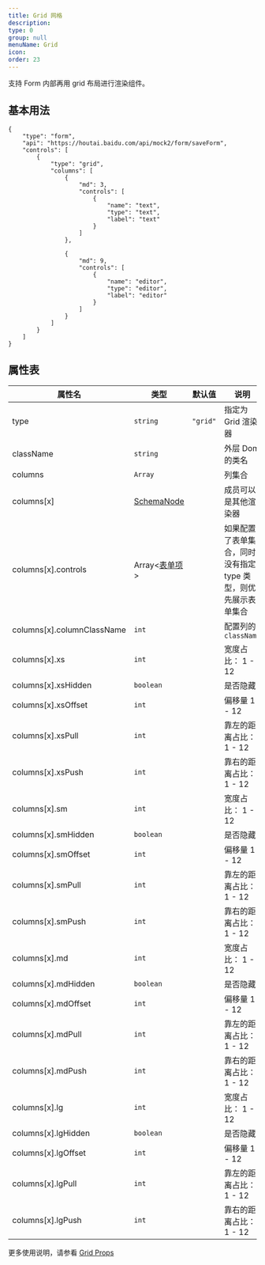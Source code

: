 ```yaml
---
title: Grid 网格
description:
type: 0
group: null
menuName: Grid
icon:
order: 23
---
```


支持 Form 内部再用 grid 布局进行渲染组件。

## 基本用法

```schema:height="400" scope="body"
{
    "type": "form",
    "api": "https://houtai.baidu.com/api/mock2/form/saveForm",
    "controls": [
        {
            "type": "grid",
            "columns": [
                {
                    "md": 3,
                    "controls": [
                        {
                            "name": "text",
                            "type": "text",
                            "label": "text"
                        }
                    ]
                },

                {
                    "md": 9,
                    "controls": [
                        {
                            "name": "editor",
                            "type": "editor",
                            "label": "editor"
                        }
                    ]
                }
            ]
        }
    ]
}
```

## 属性表

| 属性名                     | 类型                              | 默认值   | 说明                                                           |
| -------------------------- | --------------------------------- | -------- | -------------------------------------------------------------- |
| type                       | `string`                          | `"grid"` | 指定为 Grid 渲染器                                             |
| className                  | `string`                          |          | 外层 Dom 的类名                                                |
| columns                    | `Array`                           |          | 列集合                                                         |
| columns[x]                 | [SchemaNode](../types/schemanode) |          | 成员可以是其他渲染器                                           |
| columns[x].controls        | Array<[表单项](./formitem)>       |          | 如果配置了表单集合，同时没有指定 type 类型，则优先展示表单集合 |
| columns[x].columnClassName | `int`                             |          | 配置列的 `className`                                           |
| columns[x].xs              | `int`                             |          | 宽度占比： 1 - 12                                              |
| columns[x].xsHidden        | `boolean`                         |          | 是否隐藏                                                       |
| columns[x].xsOffset        | `int`                             |          | 偏移量 1 - 12                                                  |
| columns[x].xsPull          | `int`                             |          | 靠左的距离占比：1 - 12                                         |
| columns[x].xsPush          | `int`                             |          | 靠右的距离占比： 1 - 12                                        |
| columns[x].sm              | `int`                             |          | 宽度占比： 1 - 12                                              |
| columns[x].smHidden        | `boolean`                         |          | 是否隐藏                                                       |
| columns[x].smOffset        | `int`                             |          | 偏移量 1 - 12                                                  |
| columns[x].smPull          | `int`                             |          | 靠左的距离占比：1 - 12                                         |
| columns[x].smPush          | `int`                             |          | 靠右的距离占比： 1 - 12                                        |
| columns[x].md              | `int`                             |          | 宽度占比： 1 - 12                                              |
| columns[x].mdHidden        | `boolean`                         |          | 是否隐藏                                                       |
| columns[x].mdOffset        | `int`                             |          | 偏移量 1 - 12                                                  |
| columns[x].mdPull          | `int`                             |          | 靠左的距离占比：1 - 12                                         |
| columns[x].mdPush          | `int`                             |          | 靠右的距离占比： 1 - 12                                        |
| columns[x].lg              | `int`                             |          | 宽度占比： 1 - 12                                              |
| columns[x].lgHidden        | `boolean`                         |          | 是否隐藏                                                       |
| columns[x].lgOffset        | `int`                             |          | 偏移量 1 - 12                                                  |
| columns[x].lgPull          | `int`                             |          | 靠左的距离占比：1 - 12                                         |
| columns[x].lgPush          | `int`                             |          | 靠右的距离占比： 1 - 12                                        |

更多使用说明，请参看 [Grid Props](https://react-bootstrap.github.io/layout/grid/#col-props)
